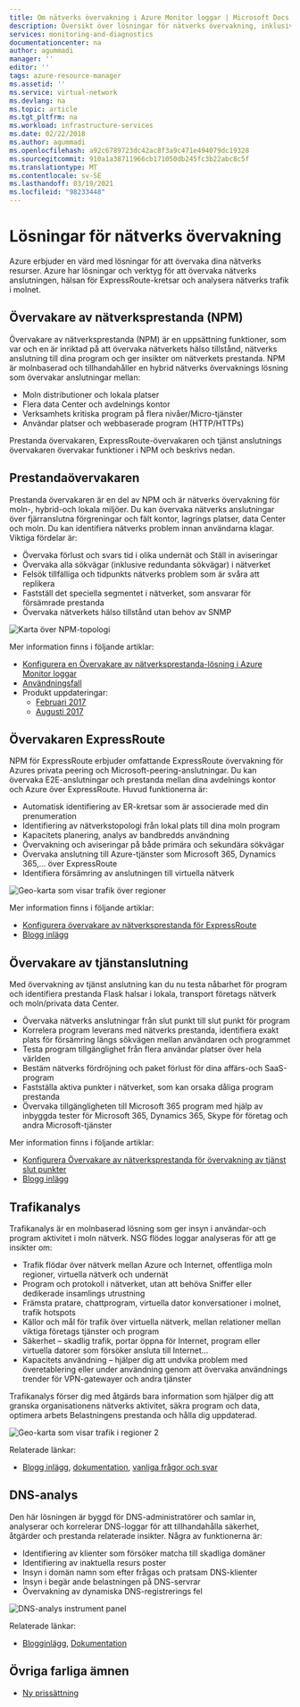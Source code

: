 ```yaml
---
title: Om nätverks övervakning i Azure Monitor loggar | Microsoft Docs
description: Översikt över lösningar för nätverks övervakning, inklusive NPM, för att hantera nätverk i molnet, lokalt och i hybrid miljöer.
services: monitoring-and-diagnostics
documentationcenter: na
author: agummadi
manager: ''
editor: ''
tags: azure-resource-manager
ms.assetid: ''
ms.service: virtual-network
ms.devlang: na
ms.topic: article
ms.tgt_pltfrm: na
ms.workload: infrastructure-services
ms.date: 02/22/2018
ms.author: agummadi
ms.openlocfilehash: a92c6789723dc42ac8f3a9c471e494079dc19328
ms.sourcegitcommit: 910a1a38711966cb171050db245fc3b22abc8c5f
ms.translationtype: MT
ms.contentlocale: sv-SE
ms.lasthandoff: 03/19/2021
ms.locfileid: "98233448"
---
```

# <a name="network-monitoring-solutions"></a>Lösningar för nätverks övervakning 

Azure erbjuder en värd med lösningar för att övervaka dina nätverks resurser. Azure har lösningar och verktyg för att övervaka nätverks anslutningen, hälsan för ExpressRoute-kretsar och analysera nätverks trafik i molnet.

## <a name="network-performance-monitor-npm"></a>Övervakare av nätverksprestanda (NPM)

Övervakare av nätverksprestanda (NPM) är en uppsättning funktioner, som var och en är inriktad på att övervaka nätverkets hälso tillstånd, nätverks anslutning till dina program och ger insikter om nätverkets prestanda. NPM är molnbaserad och tillhandahåller en hybrid nätverks övervaknings lösning som övervakar anslutningar mellan:
 
* Moln distributioner och lokala platser
* Flera data Center och avdelnings kontor
* Verksamhets kritiska program på flera nivåer/Micro-tjänster
* Användar platser och webbaserade program (HTTP/HTTPs) 

Prestanda övervakaren, ExpressRoute-övervakaren och tjänst anslutnings övervakaren övervakar funktioner i NPM och beskrivs nedan.

## <a name="performance-monitor"></a>Prestandaövervakaren

Prestanda övervakaren är en del av NPM och är nätverks övervakning för moln-, hybrid-och lokala miljöer. Du kan övervaka nätverks anslutningar över fjärranslutna förgreningar och fält kontor, lagrings platser, data Center och moln. Du kan identifiera nätverks problem innan användarna klagar. Viktiga fördelar är:

* Övervaka förlust och svars tid i olika undernät och Ställ in aviseringar
* Övervaka alla sökvägar (inklusive redundanta sökvägar) i nätverket
* Felsök tillfälliga och tidpunkts nätverks problem som är svåra att replikera
* Fastställ det speciella segmentet i nätverket, som ansvarar för försämrade prestanda
* Övervaka nätverkets hälso tillstånd utan behov av SNMP

![Karta över NPM-topologi](./media/network-monitoring-overview/npm-topology-map.png) 

Mer information finns i följande artiklar:

* [Konfigurera en Övervakare av nätverksprestanda-lösning i Azure Monitor loggar](../azure-monitor/insights/network-performance-monitor.md) 
* [Användningsfall](/archive/blogs/msoms/monitor-on-premises-cloud-iaas-and-hybrid-networks-using-oms-network-performance-monitor)
* Produkt uppdateringar:
  * [Februari 2017](/archive/blogs/msoms/oms-network-performance-monitor-is-now-generally-available)
  * [Augusti 2017](/archive/blogs/msoms/improvements-to-oms-network-performance-monitor)

## <a name="expressroute-monitor"></a>Övervakaren ExpressRoute

NPM för ExpressRoute erbjuder omfattande ExpressRoute övervakning för Azures privata peering och Microsoft-peering-anslutningar. Du kan övervaka E2E-anslutningar och prestanda mellan dina avdelnings kontor och Azure över ExpressRoute. Huvud funktionerna är:

* Automatisk identifiering av ER-kretsar som är associerade med din prenumeration
* Identifiering av nätverkstopologi från lokal plats till dina moln program
* Kapacitets planering, analys av bandbredds användning
* Övervakning och aviseringar på både primära och sekundära sökvägar
* Övervaka anslutning till Azure-tjänster som Microsoft 365, Dynamics 365,... över ExpressRoute
* Identifiera försämring av anslutningen till virtuella nätverk

![Geo-karta som visar trafik över regioner](./media/network-monitoring-overview/expressroute-topology-map.png) 

Mer information finns i följande artiklar:

* [Konfigurera övervakare av nätverksprestanda för ExpressRoute](../expressroute/how-to-npm.md)
* [Blogg inlägg](https://aka.ms/NPMExRmonitorGA)

## <a name="service-connectivity-monitor"></a>Övervakare av tjänstanslutning

Med övervakning av tjänst anslutning kan du nu testa nåbarhet för program och identifiera prestanda Flask halsar i lokala, transport företags nätverk och moln/privata data Center.

* Övervaka nätverks anslutningar från slut punkt till slut punkt för program
* Korrelera program leverans med nätverks prestanda, identifiera exakt plats för försämring längs sökvägen mellan användaren och programmet
* Testa program tillgänglighet från flera användar platser över hela världen
* Bestäm nätverks fördröjning och paket förlust för dina affärs-och SaaS-program
* Fastställa aktiva punkter i nätverket, som kan orsaka dåliga program prestanda
* Övervaka tillgängligheten till Microsoft 365 program med hjälp av inbyggda tester för Microsoft 365, Dynamics 365, Skype för företag och andra Microsoft-tjänster

Mer information finns i följande artiklar:

* [Konfigurera Övervakare av nätverksprestanda för övervakning av tjänst slut punkter](../azure-monitor/insights/network-performance-monitor-service-connectivity.md#configuration)
* [Blogg inlägg](https://aka.ms/svcendptmonitor)

## <a name="traffic-analytics"></a>Trafikanalys
Trafikanalys är en molnbaserad lösning som ger insyn i användar-och program aktivitet i moln nätverk. NSG flödes loggar analyseras för att ge insikter om:

* Trafik flödar över nätverk mellan Azure och Internet, offentliga moln regioner, virtuella nätverk och undernät
* Program och protokoll i nätverket, utan att behöva Sniffer eller dedikerade insamlings utrustning
* Främsta pratare, chattprogram, virtuella dator konversationer i molnet, trafik hotspots
* Källor och mål för trafik över virtuella nätverk, mellan relationer mellan viktiga företags tjänster och program
* Säkerhet – skadlig trafik, portar öppna för Internet, program eller virtuella datorer som försöker ansluta till Internet...
* Kapacitets användning – hjälper dig att undvika problem med överetablering eller under användning genom att övervaka användnings trender för VPN-gatewayer och andra tjänster

Trafikanalys förser dig med åtgärds bara information som hjälper dig att granska organisationens nätverks aktivitet, säkra program och data, optimera arbets Belastningens prestanda och hålla dig uppdaterad.

![Geo-karta som visar trafik i regioner 2](../network-watcher/media/traffic-analytics/geo-map-view-showcasing-traffic-distribution-to-countries-and-continents.png) 

Relaterade länkar:
* [Blogg inlägg](https://aka.ms/trafficanalytics), [dokumentation](../network-watcher/traffic-analytics.md), [vanliga frågor och svar](../network-watcher/traffic-analytics-faq.md)

## <a name="dns-analytics"></a>DNS-analys
Den här lösningen är byggd för DNS-administratörer och samlar in, analyserar och korrelerar DNS-loggar för att tillhandahålla säkerhet, åtgärder och prestanda relaterade insikter.  Några av funktionerna är:

* Identifiering av klienter som försöker matcha till skadliga domäner
* Identifiering av inaktuella resurs poster
* Insyn i domän namn som efter frågas och pratsam DNS-klienter
* Insyn i begär ande belastningen på DNS-servrar
* Övervakning av dynamiska DNS-registrerings fel

![DNS-analys instrument panel](./media/network-monitoring-overview/dns-analytics-overview.png) 

Relaterade länkar:
* [Blogginlägg](/archive/blogs/msoms/introducing-oms-dns-analytics), [Dokumentation](../azure-monitor/insights/dns-analytics.md)

## <a name="miscellaneous"></a>Övriga farliga ämnen

* [Ny prissättning](../azure-monitor/insights/network-performance-monitor-pricing-faq.md)